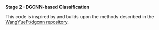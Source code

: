 **Stage 2 : DGCNN-based Classification**

This code is inspired by and builds upon the methods described in the [WangYueFt/dgcnn repository](https://github.com/WangYueFt/dgcnn).
